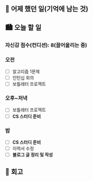 ## 🌃 어제 했던 일(기억에 남는 것)

## 🏙️ 오늘 할 일

### 자신감 점수(컨디션): 8(끌어올리는 중)

### 오전

- [ ] 알고리즘 1문제
- [ ] 인턴십 회의
- [ ] 보틀레터 프로젝트

### 오후~저녁

- [ ] 보틀레터 프로젝트
- [ ] **CS 스터디 준비**

### 밤

- [ ] **CS 스터디 준비**
- [ ] 이력서 수정
- [ ] **블로그 글 정리 및 작성**

## 🌆 회고
